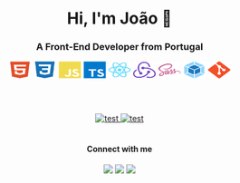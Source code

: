 <h1 align="center">Hi, I'm João 👋</h1>
<h3 align="center">A Front-End Developer from Portugal</h3>

<div style="display: inline_block" align="center">
  <img align="center" alt="John-HTML" height="30" width="40" src="https://raw.githubusercontent.com/devicons/devicon/master/icons/html5/html5-plain.svg">
  <img align="center" alt="John-CSS" height="30" width="40" src="https://raw.githubusercontent.com/devicons/devicon/master/icons/css3/css3-plain.svg">
  <img align="center" alt="John-Js" height="30" width="40" src="https://raw.githubusercontent.com/devicons/devicon/master/icons/javascript/javascript-plain.svg">
  <img align="center" alt="John-Ts" height="30" width="40" src="https://raw.githubusercontent.com/devicons/devicon/master/icons/typescript/typescript-plain.svg">
  <img align="center" alt="John-React" height="30" width="40" src="https://raw.githubusercontent.com/devicons/devicon/master/icons/react/react-original.svg">
  <img align="center" alt="John-Laravel" height="30" width="40" src="https://raw.githubusercontent.com/devicons/devicon/master/icons/redux/redux-original.svg">
  <img align="center" alt="John-mysql" height="30" width="40" src="https://github.com/devicons/devicon/blob/master/icons/sass/sass-original.svg">
  <img align="center" alt="John-Angular" height="30" width="40" src="https://raw.githubusercontent.com/devicons/devicon/master/icons/webpack/webpack-original.svg">
  <img align="center" alt="John-git" height="30" width="40" src="https://github.com/devicons/devicon/blob/master/icons/git/git-plain.svg">
</div>

<br><br>

 <div align=center>
   <a href="https://github.com/anuraghazra/github-readme-stats" title="Go to Source">
     <img width=390 src="https://github-readme-stats.vercel.app/api?username=joaomartinscode&count_private=true&show_icons=true&theme=catppuccin_latte" alt="test"/>
   </a>
   <a href="https://github.com/anuraghazra/github-readme-stats" title="Go to Source">
     <img width=350 src="https://github-readme-stats.vercel.app/api/top-langs/?username=joaomartinscode&layout=compact&theme=catppuccin_latte" alt="test"/>
   </a>
 </div>

 <br>

<div align=center> 
  <h4 align="center">Connect with me</h4>
  <a href="https://www.instagram.com/joaomartins.ofc_/" target="_blank"><img src="https://img.shields.io/badge/-Instagram-%23E4405F?style=for-the-badge&logo=instagram&logoColor=white" target="_blank"></a>
  <a href = "mailto:jfbrancomartins@gmail.com"><img src="https://img.shields.io/badge/-Gmail-%23333?style=for-the-badge&logo=gmail&logoColor=white" target="_blank"></a>
  <a href="https://www.linkedin.com/in/jo%C3%A3o-martins-1b971a195/" target="_blank"><img src="https://img.shields.io/badge/-LinkedIn-%230077B5?style=for-the-badge&logo=linkedin&logoColor=white" target="_blank"></a> 
  
</div>


